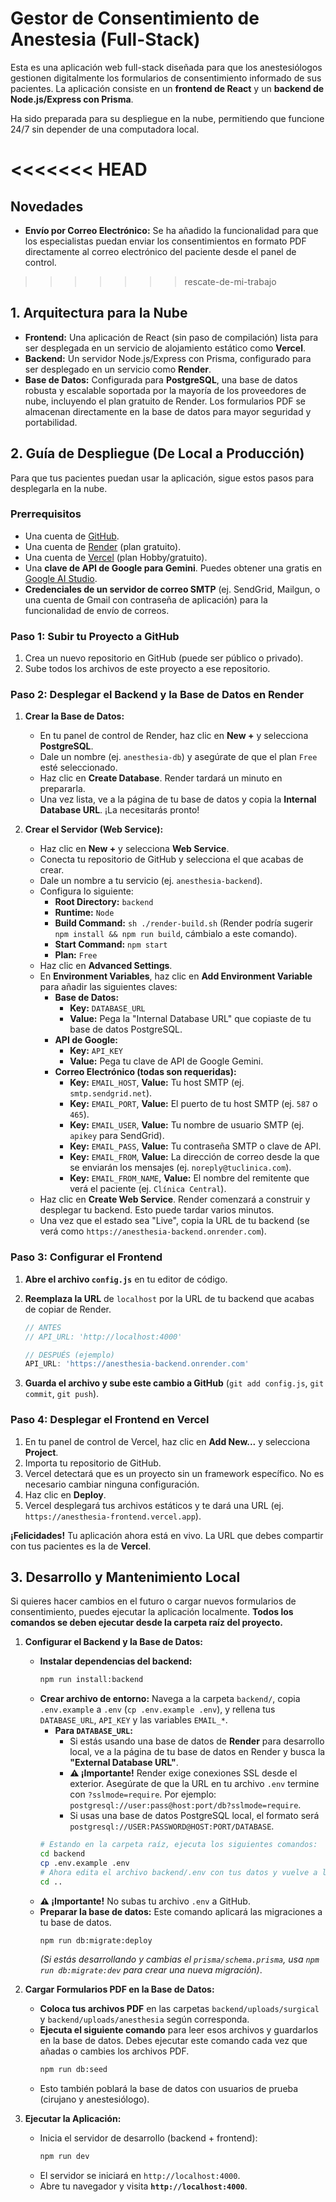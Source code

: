 # Gestor de Consentimiento de Anestesia (Full-Stack)

Esta es una aplicación web full-stack diseñada para que los anestesiólogos gestionen digitalmente los formularios de consentimiento informado de sus pacientes. La aplicación consiste en un **frontend de React** y un **backend de Node.js/Express con Prisma**.

Ha sido preparada para su despliegue en la nube, permitiendo que funcione 24/7 sin depender de una computadora local.

<<<<<<< HEAD
=======
## Novedades

- **Envío por Correo Electrónico:** Se ha añadido la funcionalidad para que los especialistas puedan enviar los consentimientos en formato PDF directamente al correo electrónico del paciente desde el panel de control.

>>>>>>> rescate-de-mi-trabajo
## 1. Arquitectura para la Nube

- **Frontend:** Una aplicación de React (sin paso de compilación) lista para ser desplegada en un servicio de alojamiento estático como **Vercel**.
- **Backend:** Un servidor Node.js/Express con Prisma, configurado para ser desplegado en un servicio como **Render**.
- **Base de Datos:** Configurada para **PostgreSQL**, una base de datos robusta y escalable soportada por la mayoría de los proveedores de nube, incluyendo el plan gratuito de Render. Los formularios PDF se almacenan directamente en la base de datos para mayor seguridad y portabilidad.

## 2. Guía de Despliegue (De Local a Producción)

Para que tus pacientes puedan usar la aplicación, sigue estos pasos para desplegarla en la nube.

### Prerrequisitos
- Una cuenta de [GitHub](https://github.com/).
- Una cuenta de [Render](https://render.com/) (plan gratuito).
- Una cuenta de [Vercel](https://vercel.com/) (plan Hobby/gratuito).
- Una **clave de API de Google para Gemini**. Puedes obtener una gratis en [Google AI Studio](https://aistudio.google.com/app/apikey).
- **Credenciales de un servidor de correo SMTP** (ej. SendGrid, Mailgun, o una cuenta de Gmail con contraseña de aplicación) para la funcionalidad de envío de correos.

### Paso 1: Subir tu Proyecto a GitHub

1.  Crea un nuevo repositorio en GitHub (puede ser público o privado).
2.  Sube todos los archivos de este proyecto a ese repositorio.

### Paso 2: Desplegar el Backend y la Base de Datos en Render

1.  **Crear la Base de Datos:**
    - En tu panel de control de Render, haz clic en **New +** y selecciona **PostgreSQL**.
    - Dale un nombre (ej. `anesthesia-db`) y asegúrate de que el plan `Free` esté seleccionado.
    - Haz clic en **Create Database**. Render tardará un minuto en prepararla.
    - Una vez lista, ve a la página de tu base de datos y copia la **Internal Database URL**. ¡La necesitarás pronto!

2.  **Crear el Servidor (Web Service):**
    - Haz clic en **New +** y selecciona **Web Service**.
    - Conecta tu repositorio de GitHub y selecciona el que acabas de crear.
    - Dale un nombre a tu servicio (ej. `anesthesia-backend`).
    - Configura lo siguiente:
        - **Root Directory:** `backend`
        - **Runtime:** `Node`
        - **Build Command:** `sh ./render-build.sh` (Render podría sugerir `npm install && npm run build`, cámbialo a este comando).
        - **Start Command:** `npm start`
        - **Plan:** `Free`
    - Haz clic en **Advanced Settings**.
    - En **Environment Variables**, haz clic en **Add Environment Variable** para añadir las siguientes claves:
        - **Base de Datos:**
            - **Key:** `DATABASE_URL`
            - **Value:** Pega la "Internal Database URL" que copiaste de tu base de datos PostgreSQL.
        - **API de Google:**
            - **Key:** `API_KEY`
            - **Value:** Pega tu clave de API de Google Gemini.
        - **Correo Electrónico (todas son requeridas):**
            - **Key:** `EMAIL_HOST`, **Value:** Tu host SMTP (ej. `smtp.sendgrid.net`).
            - **Key:** `EMAIL_PORT`, **Value:** El puerto de tu host SMTP (ej. `587` o `465`).
            - **Key:** `EMAIL_USER`, **Value:** Tu nombre de usuario SMTP (ej. `apikey` para SendGrid).
            - **Key:** `EMAIL_PASS`, **Value:** Tu contraseña SMTP o clave de API.
            - **Key:** `EMAIL_FROM`, **Value:** La dirección de correo desde la que se enviarán los mensajes (ej. `noreply@tuclinica.com`).
            - **Key:** `EMAIL_FROM_NAME`, **Value:** El nombre del remitente que verá el paciente (ej. `Clínica Central`).
    - Haz clic en **Create Web Service**. Render comenzará a construir y desplegar tu backend. Esto puede tardar varios minutos.
    - Una vez que el estado sea "Live", copia la URL de tu backend (se verá como `https://anesthesia-backend.onrender.com`).

### Paso 3: Configurar el Frontend

1.  **Abre el archivo `config.js`** en tu editor de código.
2.  **Reemplaza la URL** de `localhost` por la URL de tu backend que acabas de copiar de Render.

    ```javascript
    // ANTES
    // API_URL: 'http://localhost:4000'

    // DESPUÉS (ejemplo)
    API_URL: 'https://anesthesia-backend.onrender.com'
    ```
3.  **Guarda el archivo y sube este cambio a GitHub** (`git add config.js`, `git commit`, `git push`).

### Paso 4: Desplegar el Frontend en Vercel

1.  En tu panel de control de Vercel, haz clic en **Add New...** y selecciona **Project**.
2.  Importa tu repositorio de GitHub.
3.  Vercel detectará que es un proyecto sin un framework específico. No es necesario cambiar ninguna configuración.
4.  Haz clic en **Deploy**.
5.  Vercel desplegará tus archivos estáticos y te dará una URL (ej. `https://anesthesia-frontend.vercel.app`).

**¡Felicidades!** Tu aplicación ahora está en vivo. La URL que debes compartir con tus pacientes es la de **Vercel**.

## 3. Desarrollo y Mantenimiento Local

Si quieres hacer cambios en el futuro o cargar nuevos formularios de consentimiento, puedes ejecutar la aplicación localmente. **Todos los comandos se deben ejecutar desde la carpeta raíz del proyecto.**

1.  **Configurar el Backend y la Base de Datos:**
    - **Instalar dependencias del backend:**
      ```bash
      npm run install:backend
      ```
    - **Crear archivo de entorno:** Navega a la carpeta `backend/`, copia `.env.example` a `.env` (`cp .env.example .env`), y rellena tus `DATABASE_URL`, `API_KEY` y las variables `EMAIL_*`.
      - **Para `DATABASE_URL`:**
        - Si estás usando una base de datos de **Render** para desarrollo local, ve a la página de tu base de datos en Render y busca la **"External Database URL"**.
        - **⚠️ ¡Importante!** Render exige conexiones SSL desde el exterior. Asegúrate de que la URL en tu archivo `.env` termine con `?sslmode=require`. Por ejemplo: `postgresql://user:pass@host:port/db?sslmode=require`.
        - Si usas una base de datos PostgreSQL local, el formato será `postgresql://USER:PASSWORD@HOST:PORT/DATABASE`.
      ```bash
      # Estando en la carpeta raíz, ejecuta los siguientes comandos:
      cd backend
      cp .env.example .env
      # Ahora edita el archivo backend/.env con tus datos y vuelve a la raíz.
      cd .. 
      ```
    - **⚠️ ¡Importante!** No subas tu archivo `.env` a GitHub.
    - **Preparar la base de datos:** Este comando aplicará las migraciones a tu base de datos.
      ```bash
      npm run db:migrate:deploy
      ```
      *(Si estás desarrollando y cambias el `prisma/schema.prisma`, usa `npm run db:migrate:dev` para crear una nueva migración)*.

2.  **Cargar Formularios PDF en la Base de Datos:**
    - **Coloca tus archivos PDF** en las carpetas `backend/uploads/surgical` y `backend/uploads/anesthesia` según corresponda.
    - **Ejecuta el siguiente comando** para leer esos archivos y guardarlos en la base de datos. Debes ejecutar este comando cada vez que añadas o cambies los archivos PDF.
      ```bash
      npm run db:seed
      ```
    - Esto también poblará la base de datos con usuarios de prueba (cirujano y anestesiólogo).

3.  **Ejecutar la Aplicación:**
    - Inicia el servidor de desarrollo (backend + frontend):
      ```bash
      npm run dev
      ```
    - El servidor se iniciará en `http://localhost:4000`.
    - Abre tu navegador y visita **`http://localhost:4000`**.
